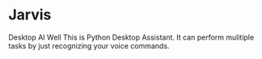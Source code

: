 # Jarvis
Desktop AI
Well This is Python Desktop Assistant. It can perform mulitiple tasks by just recognizing your voice commands.
